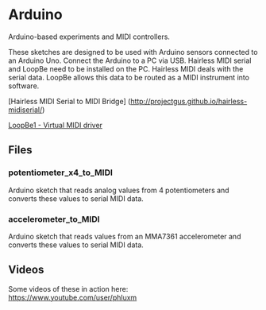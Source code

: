 # Arduino
Arduino-based experiments and MIDI controllers. 

These sketches are designed to be used with Arduino sensors connected to an Arduino Uno. Connect the Arduino to a PC via USB. 
Hairless MIDI serial and LoopBe need to be installed on the PC. Hairless MIDI deals with the serial data. LoopBe allows this data to be routed as a MIDI instrument into software.

[Hairless MIDI Serial to MIDI Bridge] (http://projectgus.github.io/hairless-midiserial/)

[LoopBe1 - Virtual MIDI driver](http://nerds.de/en/loopbe1.html)

## Files
### potentiometer_x4_to_MIDI
Arduino sketch that reads analog values from 4 potentiometers and converts these values to serial MIDI data. 

### accelerometer_to_MIDI
Arduino sketch that reads values from an MMA7361 accelerometer  and converts these values to serial MIDI data.

## Videos

Some videos of these in action here:<br>
https://www.youtube.com/user/phluxm
